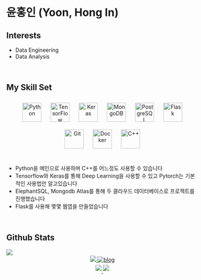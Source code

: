 # 윤홍인 (Yoon, Hong In)
## Interests
- Data Engineering
- Data Analysis

<br/>  


## My Skill Set  
<div align="center">  
<img style="margin: 10px" src="https://profilinator.rishav.dev/skills-assets/python-original.svg" alt="Python" height="50" />  
<img style="margin: 10px" src="https://profilinator.rishav.dev/skills-assets/tensorflow-icon.svg" alt="TensorFlow" height="50" />  
<img style="margin: 10px" src="https://profilinator.rishav.dev/skills-assets/keras.png" alt="Keras" height="50" />  
<img style="margin: 10px" src="https://profilinator.rishav.dev/skills-assets/mongodb-original-wordmark.svg" alt="MongoDB" height="50" />  
<img style="margin: 10px" src="https://profilinator.rishav.dev/skills-assets/postgresql-original-wordmark.svg" alt="PostgreSQL" height="50" />  
<img style="margin: 10px" src="https://profilinator.rishav.dev/skills-assets/flask.png" alt="Flask" height="50" />  
<img style="margin: 10px" src="https://profilinator.rishav.dev/skills-assets/git-scm-icon.svg" alt="Git" height="50" />  
<img style="margin: 10px" src="https://profilinator.rishav.dev/skills-assets/docker-original-wordmark.svg" alt="Docker" height="50" />  
<img style="margin: 10px" src="https://profilinator.rishav.dev/skills-assets/cplusplus-original.svg" alt="C++" height="50" />  
</div>  
</br>

- Python을 메인으로 사용하며 C++를 어느정도 사용할 수 있습니다
- Tensorflow와 Keras를 통해 Deep Learning을 사용할 수 있고 Pytorch는 기본적인 사용법만 알고있습니다
- ElephantSQL, Mongodb Atlas를 통해 두 클라우드 데이터베이스로 프로젝트를 진행했습니다  
- Flask를 사용해 몇몇 웹앱을 만들었습니다
  

<br/>  


## Github Stats  
<div align="left"><img src="https://github-readme-stats.vercel.app/api?username=gnlenfn&show_icons=true&count_private=true&hide_border=true&theme=radical" align="left" /></div>  

<br/>  

<div align="center">
<a href="https://github.com/gnlenfn" target="_blank">
<img src="https://img.shields.io/badge/Github-181717?style=flat-square&logo=GitHub&logoColor=white"/>
</a>  
<a href="https://velog.io/@gnlenfn" target="_blank">
<img src=http://img.shields.io/badge/-Tech%20blog-00D1B2?style=flat-square&logo=VectorLogoZone&link=https://velog.io/@gnlenfn alt=blog style="margin-bottom: 5px;" />
</a>  
</div>  
<div align="center">
<a href="https://www.linkedin.com/in/hong-in-yun-298b2b166/" target="_blank">
<img src=http://img.shields.io/badge/-LinkedIn-0A66C2?style=flat-square&logo=linkedin&link=https://www.linkedin.com/in/hong-in-yun-298b2b166/ style="margin-bottom: 5px;" />
</a>  
<a href="mailto:gnlenfn@gmail.com">
<img src=https://img.shields.io/badge/Gmail-d14836?style=flat-square&logo=Gmail&logoColor=white&link=mailto:gnlenfn@gmail.com style="margin-bottom: 5px;" />
</a>  
</div>  

<br />


